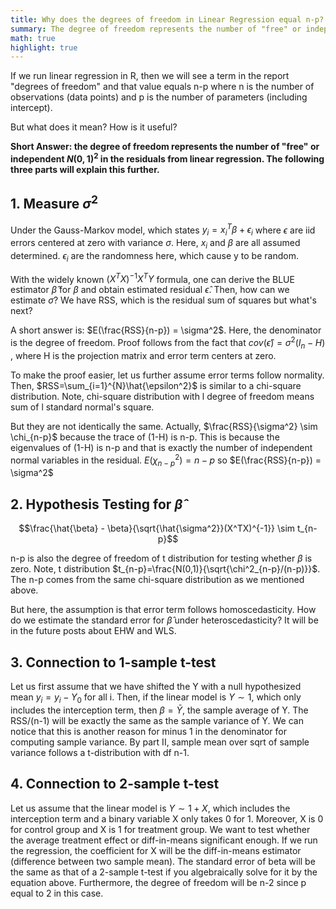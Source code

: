 ```yaml
---
title: Why does the degrees of freedom in Linear Regression equal n-p?
summary: The degree of freedom represents the number of "free" or independent $N(0,1)^2$ in the residuals from linear regression.
math: true
highlight: true
---
```


If we run linear regression in R, then we will see a term in the report "degrees of freedom" and that value equals n-p where n is the number of observations (data points) and p is the number of parameters (including intercept).

But what does it mean? How is it useful? 

**Short Answer: the degree of freedom represents the number of "free" or independent $N(0,1)^2$ in the residuals from linear regression. The following three parts will explain this further.**

## 1. Measure $\sigma^2$

Under the Gauss-Markov model, which states $y_i = x_i^{T}\beta+\epsilon_i$ where $\epsilon$ are iid errors centered at zero with variance $\sigma$. Here, $x_i$ and $\beta$ are all assumed determined. $\epsilon_i$ are the randomness here, which cause y to be random.

With the widely known $(X^TX)^{-1}X^TY$ formula, one can derive the BLUE estimator $\hat{\beta}$ for $\beta$ and obtain estimated residual $\hat{\epsilon}$. Then, how can we estimate $\sigma$? We have RSS, which is the residual sum of squares but what's next?

A short answer is: $E(\frac{RSS}{n-p}) = \sigma^2$. Here, the denominator is the degree of freedom. Proof follows from the fact that $cov(\hat{\epsilon})=\sigma^2 (I_n-H)$ , where H is the projection matrix and error term centers at zero.

To make the proof easier, let us further assume error terms follow normality. Then, $RSS=\sum_{i=1}^{N}\hat{\epsilon^2}$ is similar to a chi-square distribution. Note, chi-square distribution with l degree of freedom means sum of l standard normal's square.

But they are not identically the same. Actually, $\frac{RSS}{\sigma^2} \sim \chi_{n-p}$ because the trace of (1-H) is n-p. This is because the eigenvalues of (1-H) is n-p and that is exactly the number of independent normal variables in the residual. $E(\chi^2_{n-p})=n-p$ so $E(\frac{RSS}{n-p}) = \sigma^2$

## 2. Hypothesis Testing for $\hat{\beta}$

$$\frac{\hat{\beta} - \beta}{\sqrt{\hat{\sigma^2}}(X^TX)^{-1}} \sim t_{n-p}$$

n-p is also the degree of freedom of t distribution for testing whether $\beta$ is zero. Note, t distribution $t_{n-p}=\frac{N(0,1)}{\sqrt{\chi^2_{n-p}/(n-p)}}$. The n-p comes from the same chi-square distribution as we mentioned above.

But here, the assumption is that error term follows homoscedasticity. How do we estimate the standard error for $\hat{\beta}$ under heteroscedasticity? It will be in the future posts about EHW and WLS.

## 3. Connection to 1-sample t-test

Let us first assume that we have shifted the Y with a null hypothesized mean $y_i = y_i - Y_0$ for all i. Then, if the linear model is $Y \sim 1$, which only includes the interception term, then $\beta = \bar{Y}$, the sample average of Y. The RSS/(n-1) will be exactly the same as the sample variance of Y. We can notice that this is another reason for minus 1 in the denominator for computing sample variance. By part II, sample mean over sqrt of sample variance follows a t-distribution with df n-1.

## 4. Connection to 2-sample t-test

Let us assume that the linear model is $Y \sim 1 + X$, which includes the interception term and a binary variable X only takes 0 for 1. Moreover, X is 0 for control group and X is 1 for treatment group. We want to test whether the average treatment effect or diff-in-means significant enough. If we run the regression, the coefficient for X will be the diff-in-means estimator (difference between two sample mean). The standard error of beta will be the same as that of a 2-sample t-test if you algebraically solve for it by the equation above. Furthermore, the degree of freedom will be n-2 since p equal to 2 in this case.
